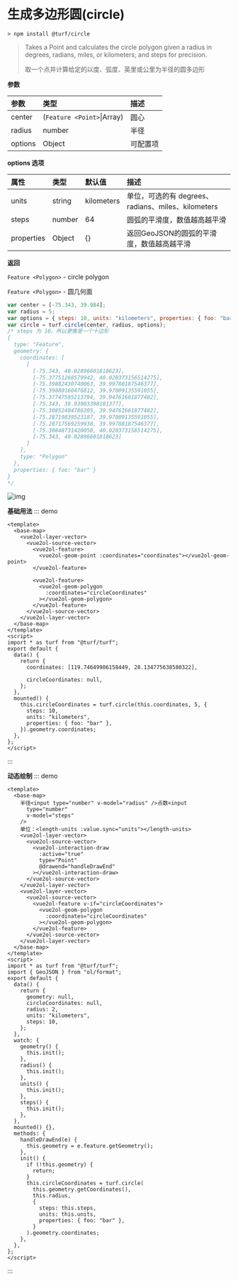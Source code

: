 # 生成多边形圆(circle)

```
> npm install @turf/circle
```

> Takes a Point and calculates the circle polygon given a radius in degrees, radians, miles, or kilometers; and steps for precision.
>
> 取一个点并计算给定的以度、弧度、英里或公里为半径的圆多边形

**参数**

| 参数    | 类型                       | 描述     |
| :------ | :------------------------- | :------- |
| center  | (`Feature <Point>`\|Array) | 圆心     |
| radius  | number                     | 半径     |
| options | Object                     | 可配置项 |

**options 选项**

| 属性       | 类型   | 默认值     | 描述                                               |
| :--------- | :----- | :--------- | :------------------------------------------------- |
| units      | string | kilometers | 单位，可选的有 degrees、radians、miles、kilometers |
| steps      | number | 64         | 圆弧的平滑度，数值越高越平滑                       |
| properties | Object | {}         | 返回GeoJSON的圆弧的平滑度，数值越高越平滑          |

**返回**

`Feature <Polygon>` - circle polygon

`Feature <Polygon>` - 圆几何面

```js
var center = [-75.343, 39.984];
var radius = 5;
var options = { steps: 10, units: "kilometers", properties: { foo: "bar" } };
var circle = turf.circle(center, radius, options);
/* steps 为 10，所以更像是一个十边形
{
  type: "Feature",
  geometry: {
    coordinates: [
      [
        [-75.343, 40.02896601818623],
        [-75.37751268579942, 40.020373156514275],
        [-75.39882430740063, 39.99788187546377],
        [-75.39880160476812, 39.97009135591055],
        [-75.37747595213794, 39.94761661877482],
        [-75.343, 39.93903398181377],
        [-75.30852404786205, 39.94761661877482],
        [-75.28719839523187, 39.97009135591055],
        [-75.28717569259938, 39.99788187546377],
        [-75.30848731420058, 40.020373156514275],
        [-75.343, 40.02896601818623]
      ]
    ],
    type: "Polygon"
  },
  properties: { foo: "bar" }
}
*/
```

![img](https://pzy-images.oss-cn-hangzhou.aliyuncs.com/img/circle.ee8f3c90.webp)

**基础用法**
::: demo

```vue
<template>
  <base-map>
    <vue2ol-layer-vector>
      <vue2ol-source-vector>
        <vue2ol-feature>
          <vue2ol-geom-point :coordinates="coordinates"></vue2ol-geom-point>
        </vue2ol-feature>

        <vue2ol-feature>
          <vue2ol-geom-polygon
            :coordinates="circleCoordinates"
          ></vue2ol-geom-polygon>
        </vue2ol-feature>
      </vue2ol-source-vector>
    </vue2ol-layer-vector>
  </base-map>
</template>
<script>
import * as turf from "@turf/turf";
export default {
  data() {
    return {
      coordinates: [119.74649906158449, 28.134775638580322],

      circleCoordinates: null,
    };
  },
  mounted() {
    this.circleCoordinates = turf.circle(this.coordinates, 5, {
      steps: 10,
      units: "kilometers",
      properties: { foo: "bar" },
    }).geometry.coordinates;
  },
};
</script>
```

:::

**动态绘制**
::: demo

```vue
<template>
  <base-map>
    半径<input type="number" v-model="radius" />点数<input
      type="number"
      v-model="steps"
    />
    单位：<length-units :value.sync="units"></length-units>
    <vue2ol-layer-vector>
      <vue2ol-source-vector>
        <vue2ol-interaction-draw
          :active="true"
          type="Point"
          @drawend="handleDrawEnd"
        ></vue2ol-interaction-draw>
      </vue2ol-source-vector>
    </vue2ol-layer-vector>
    <vue2ol-layer-vector>
      <vue2ol-source-vector>
        <vue2ol-feature v-if="circleCoordinates">
          <vue2ol-geom-polygon
            :coordinates="circleCoordinates"
          ></vue2ol-geom-polygon>
        </vue2ol-feature>
      </vue2ol-source-vector>
    </vue2ol-layer-vector>
  </base-map>
</template>
<script>
import * as turf from "@turf/turf";
import { GeoJSON } from "ol/format";
export default {
  data() {
    return {
      geometry: null,
      circleCoordinates: null,
      radius: 2,
      units: "kilometers",
      steps: 10,
    };
  },
  watch: {
    geometry() {
      this.init();
    },
    radius() {
      this.init();
    },
    units() {
      this.init();
    },
    steps() {
      this.init();
    },
  },
  mounted() {},
  methods: {
    handleDrawEnd(e) {
      this.geometry = e.feature.getGeometry();
    },
    init() {
      if (!this.geometry) {
        return;
      }
      this.circleCoordinates = turf.circle(
        this.geometry.getCoordinates(),
        this.radius,
        {
          steps: this.steps,
          units: this.units,
          properties: { foo: "bar" },
        }
      ).geometry.coordinates;
    },
  },
};
</script>
```

:::
